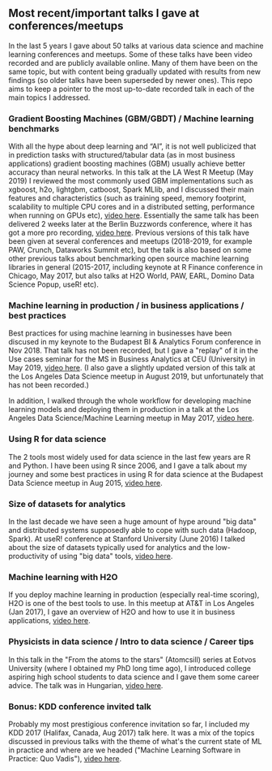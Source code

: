 ## Most recent/important talks I gave at conferences/meetups

In the last 5 years I gave about 50 talks at various data science and machine learning conferences and meetups. Some of these talks have been video recorded and are publicly available online. Many of them have been on the same topic, but with content being gradually updated with results from new findings (so older talks have been superseded by newer ones). This repo aims to keep a pointer to the most up-to-date recorded talk in each of the main topics I addressed. 


### Gradient Boosting Machines (GBM/GBDT) / Machine learning benchmarks

With all the hype about deep learning and “AI”, it is not well publicized that in prediction tasks with structured/tabular data (as in most business applications) gradient boosting machines (GBM) usually achieve better accuracy than neural networks. In this talk at the LA West R Meetup (May 2019) I reviewed the most commonly used GBM implementations such as xgboost, h2o, lightgbm, catboost, Spark MLlib, and I discussed their main features and characteristics (such as training speed, memory footprint, scalability to multiple CPU cores and in a distributed setting, performance when running on GPUs etc), 
[video here](https://www.youtube.com/watch?v=HMpI4-LB7UA#t=4m5s).
Essentially the same talk has been delivered 2 weeks later at the Berlin Buzzwords conference, where it has got a more pro recording, [video here](https://www.youtube.com/watch?v=qjuizRba3ZQ&list=PLq-odUc2x7i9-bGb8F8ytYBfCAzcmpaUe&index=31).
Previous versions of this talk have been given at several conferences and meetups (2018-2019, for example PAW, Crunch, Dataworks Summit etc), but the talk is also based on some other previous talks about benchmarking open source machine learning libraries in general (2015-2017, including keynote at R Finance conference in Chicago, May 2017, but also talks at H2O World, PAW, EARL, Domino Data Science Popup, useR! etc).


### Machine learning in production / in business applications / best practices

Best practices for using machine learning in businesses have been discused in my keynote to the Budapest BI & Analytics Forum conference in Nov 2018. That talk has not been recorded, but I gave a "replay" of it in the Use cases seminar for the MS in Business Analytics at CEU (University) in May 2019, 
[video here](https://www.youtube.com/watch?v=HSr1CpZdOXU&t=36m58s). (I also gave a slightly updated version of this
talk at the Los Angeles Data Science meetup in August 2019, but unfortunately that has not been recorded.)

In addition, I walked through the whole workflow for developing machine learning models and deploying them in production in a talk at the Los Angeles Data Science/Machine Learning meetup in May 2017, 
[video here](https://www.youtube.com/watch?v=2BTl2maXvFk&t=17m15s).


### Using R for data science

The 2 tools most widely used for data science in the last few years are R and Python. I have been using R since 2006, and I gave a talk about my journey and some best practices in using R for data science at the Budapest Data Science meetup in Aug 2015, 
[video here](https://www.youtube.com/watch?v=F-7in6Lzdqw#t=1m30s).


### Size of datasets for analytics

In the last decade we have seen a huge amount of hype around "big data" and distributed systems supposedly able to cope with such data (Hadoop, Spark). At useR! conference at Stanford University (June 2016) I talked about the size of datasets typically used for analytics and the low-productivity of using "big data" tools, [video here](https://channel9.msdn.com/Events/useR-international-R-User-conference/useR2016/Size-of-Datasets-for-Analytics-and-Implications-for-R). 


### Machine learning with H2O

If you deploy machine learning in production (especially real-time scoring), H2O is one of the best tools to use. In this meetup at AT&T in Los Angeles (Jan 2017), I gave an overview of H2O and how to use it in business applications, 
[video here](https://www.youtube.com/watch?v=H2O-QoKErDQ).


### Physicists in data science / Intro to data science / Career tips

In this talk in the "From the atoms to the stars" (Atomcsill) series at Eotvos University (where I obtained my PhD long time ago), I introduced college aspiring high school students to data science and I gave them some career advice. The talk was in Hungarian, [video here](https://www.youtube.com/watch?v=-GU9YzNuOaY).


### Bonus: KDD conference invited talk

Probably my most prestigious conference invitation so far, I included my KDD 2017 (Halifax, Canada, Aug 2017) talk here. It was a mix of the topics discussed in previous talks with the theme of what's the current state of ML in practice and where are we headed ("Machine Learning Software in Practice: Quo Vadis"), 
[video here](https://www.youtube.com/watch?v=8wyOwUNw7D8).


